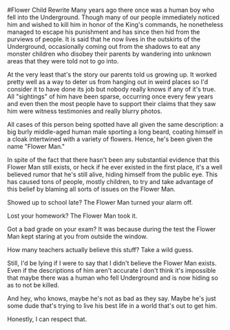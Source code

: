 #Flower Child Rewrite
Many years ago there once was a human boy who fell into the Underground. Though many of our people immediately noticed him and wished to kill him in honor of the King's commands, he nonetheless managed to escape his punishment and has since then hid from the purviews of people. It is said that he now lives in the outskirts of the Underground, occasionally coming out from the shadows to eat any monster children who disobey their parents by wandering into unknown areas that they were told not to go into.

At the very least that's the story our parents told us growing up. It worked pretty well as a way to deter us from hanging out in weird places so I'd consider it to have done its job but nobody really knows if any of it's true. All "sightings" of him have been sparse, occurring once every few years and even then the most people have to support their claims that they saw him were witness testimonies and really blurry photos.

All cases of this person being spotted have all given the same description: a big burly middle-aged human male sporting a long beard, coating himself in a cloak intertwined with a variety of flowers. Hence, he's been given the name "Flower Man."

In spite of the fact that there hasn't been any substantial evidence that this Flower Man still exists, or heck if he ever existed in the first place, it's a well believed rumor that he's still alive, hiding himself from the public eye. This has caused tons of people, mostly children, to try and take advantage of this belief by blaming all sorts of issues on the Flower Man.

Showed up to school late? The Flower Man turned your alarm off.

Lost your homework? The Flower Man took it.

Got a bad grade on your exam? It was because during the test the Flower Man kept staring at you from outside the window.

How many teachers actually believe this stuff? Take a wild guess.

Still, I'd be lying if I were to say that I didn't believe the Flower Man exists. Even if the descriptions of him aren't accurate I don't think it's impossible that maybe there was a human who fell Underground and is now hiding so as to not be killed. 

And hey, who knows, maybe he's not as bad as they say. Maybe he's just some dude that's trying to live his best life in a world that's out to get him.

Honestly, I can respect that.
